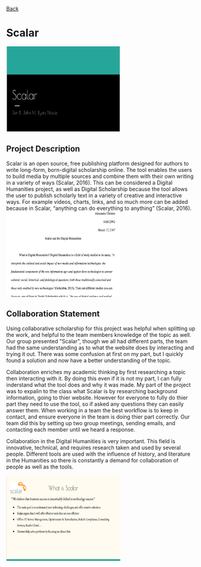 <a href="https://nicoleboccia.github.io/portfolio/">Back</a>
<h1>Scalar</h1>
<img src="stitle.png" style="width:304px;height:228px;">
<h2>Project Description</h2>
<p>	Scalar is an open source, free publishing platform designed for authors to write long-form, born-digital scholarship online. The tool enables the users to build media by multiple sources and combine them with their own writing in a variety of ways (Scalar, 2016). This can be considered a Digital Humanities project, as well as Digital Scholarship because the tool allows the user to publish scholarly text in a variety of creative and interactive ways. For example videos, charts, links, and so much more can be added because in Scalar, “anything can do everything to anything” (Scalar, 2016).
<img src="s3.png" style="width:304px;height:228px;">
<h2>Collaboration Statement</h2> 
<p>Using collaborative scholarship for this project was helpful when splitting up the work, and helpful to the team members knowledge of the topic as well. Our group presented "Scalar", though we all had different parts, the team had the same understanding as to what the website does by interacting and trying it out. There was some confusion at first on my part, but I quickly found a solution and now have a better understanding of the topic.</p>
<p>Collaboration enriches my academic thinking by first researching a topic then interacting with it. By doing this even if it is not my part, I can fully inderstand what the tool does and why it was made. My part of the project was to expalin to the class what Scalar is by researching background information, going to thier website. However for everyone to fully do thier part they need to use the tool, so if asked any questions they can easily answer them. When working in a team the best workflow is to keep in contact, and ensure everyone in the team is doing thier part correctly. Our team did this by setting up two group meetings, sending emails, and contacting each member until we heard a response.</p>
<p>Collaboration in the Digital Humanities is very important. This field is innovative, technical, and requires research taken and used by several people. Different tools are used with the influence of history, and literature in the Humanities so there is constantly a demand for collaboration of people as well as the tools.</p>
<img src="s2.png" style="width:304px;height:228px;">



